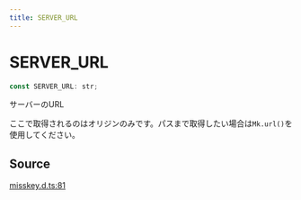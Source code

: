 ```yaml
---
title: SERVER_URL
---
```


# SERVER_URL

```ts
const SERVER_URL: str;
```

サーバーのURL

ここで取得されるのはオリジンのみです。パスまで取得したい場合は`Mk.url()`を使用してください。

## Source

[misskey.d.ts:81](https://github.com/slofp/aitslib/blob/a951a81256505be593b745decf74b16c08c3727f/src/misskey.d.ts#L81)
